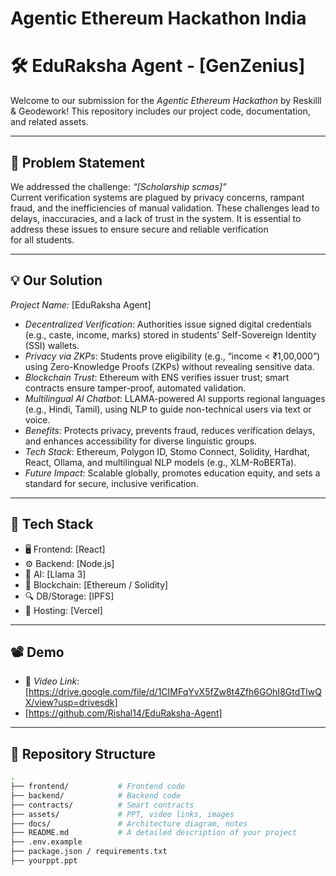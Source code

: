 # Agentic Ethereum Hackathon India

# 🛠 EduRaksha Agent - [GenZenius]

Welcome to our submission for the *Agentic Ethereum Hackathon* by Reskilll & Geodework! This repository includes our project code, documentation, and related assets.

---

## 📌 Problem Statement

We addressed the challenge: *“[Scholarship scmas]”*  
Current verification systems are plagued by privacy concerns, rampant fraud, and the inefficiencies of manual validation. These challenges lead to delays, inaccuracies, and a lack of trust in the system. It is essential to address these issues to ensure secure and reliable verification for all students.

---

## 💡 Our Solution

*Project Name:* [EduRaksha Agent]  
- *Decentralized Verification*: Authorities issue signed digital credentials (e.g., caste, income, marks) stored in students’ Self-Sovereign Identity (SSI) wallets.
- *Privacy via ZKPs*: Students prove eligibility (e.g., “income < ₹1,00,000”) using Zero-Knowledge Proofs (ZKPs) without revealing sensitive data.
- *Blockchain Trust*: Ethereum with ENS verifies issuer trust; smart contracts ensure tamper-proof, automated validation.
- *Multilingual AI Chatbot*: LLAMA-powered AI supports regional languages (e.g., Hindi, Tamil), using NLP to guide non-technical users via text or voice.
- *Benefits*: Protects privacy, prevents fraud, reduces verification delays, and enhances accessibility for diverse linguistic groups.
- *Tech Stack*: Ethereum, Polygon ID, Stomo Connect, Solidity, Hardhat, React, Ollama, and multilingual NLP models (e.g., XLM-RoBERTa).
- *Future Impact*: Scalable globally, promotes education equity, and sets a standard for secure, inclusive verification.

---

## 🧱 Tech Stack

- 🖥 Frontend: [React]
- ⚙ Backend: [Node.js]
- 🧠 AI: [Llama 3]
- 🔗 Blockchain: [Ethereum / Solidity]
- 🔍 DB/Storage: [IPFS]
- 🚀 Hosting: [Vercel]

---

## 📽 Demo

- 🎥 *Video Link*: [https://drive.google.com/file/d/1CIMFqYvX5fZw8t4Zfh6GOhI8GtdTlwQX/view?usp=drivesdk]
- [https://github.com/Rishal14/EduRaksha-Agent]


---

## 📂 Repository Structure

```bash
.
├── frontend/           # Frontend code
├── backend/            # Backend code
├── contracts/          # Smart contracts
├── assets/             # PPT, video links, images
├── docs/               # Architecture diagram, notes
├── README.md           # A detailed description of your project
├── .env.example
├── package.json / requirements.txt
├── yourppt.ppt

